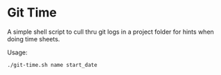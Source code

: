 Git Time
========

A simple shell script to cull thru git logs in a project folder for hints when doing time sheets.

Usage:

    ./git-time.sh name start_date
